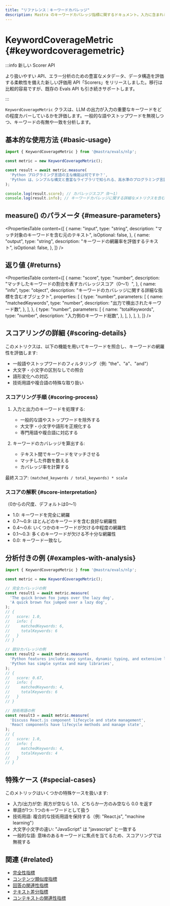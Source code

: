 ```yaml
---
title: "リファレンス：キーワードカバレッジ"
description: Mastra のキーワードカバレッジ指標に関するドキュメント。入力に含まれる重要なキーワードが LLM の出力でどの程度網羅されているかを評価します。
---
```


# KeywordCoverageMetric \{#keywordcoveragemetric\}

:::info 新しい Scorer API

より扱いやすい API、エラー分析のための豊富なメタデータ、データ構造を評価する柔軟性を備えた新しい評価用 API「Scorers」をリリースしました。移行は比較的容易ですが、既存の Evals API も引き続きサポートします。

:::

`KeywordCoverageMetric` クラスは、LLM の出力が入力の重要なキーワードをどの程度カバーしているかを評価します。一般的な語やストップワードを無視しつつ、キーワードの有無や一致を分析します。

## 基本的な使用方法 \{#basic-usage\}

```typescript
import { KeywordCoverageMetric } from '@mastra/evals/nlp';

const metric = new KeywordCoverageMetric();

const result = await metric.measure(
  'Python プログラミング言語の主な機能は何ですか？',
  'Python は、シンプルな構文と豊富なライブラリで知られる、高水準のプログラミング言語です。',
);

console.log(result.score); // カバレッジスコア（0～1）
console.log(result.info); // キーワードカバレッジに関する詳細なメトリクスを含むオブジェクト
```

## measure() のパラメータ \{#measure-parameters\}

<PropertiesTable
  content={[
{
name: "input",
type: "string",
description: "マッチ対象のキーワードを含む元のテキスト",
isOptional: false,
},
{
name: "output",
type: "string",
description: "キーワードの網羅率を評価するテキスト",
isOptional: false,
},
]}
/>

## 返り値 \{#returns\}

<PropertiesTable
  content={[
{
name: "score",
type: "number",
description:
"マッチしたキーワードの割合を表すカバレッジスコア（0〜1）",
},
{
name: "info",
type: "object",
description: "キーワードのカバレッジに関する詳細な指標を含むオブジェクト",
properties: [
{
type: "number",
parameters: [
{
name: "matchedKeywords",
type: "number",
description: "出力で検出されたキーワード数",
},
],
},
{
type: "number",
parameters: [
{
name: "totalKeywords",
type: "number",
description: "入力側のキーワード総数",
},
],
},
],
},
]}
/>

## スコアリングの詳細 \{#scoring-details\}

このメトリクスは、以下の機能を用いてキーワードを照合し、キーワードの網羅性を評価します:

* 一般語やストップワードのフィルタリング（例: &quot;the&quot;、&quot;a&quot;、&quot;and&quot;）
* 大文字・小文字の区別なしでの照合
* 語形変化への対応
* 技術用語や複合語の特殊な取り扱い

### スコアリング手順 \{#scoring-process\}

1. 入力と出力のキーワードを処理する:
   * 一般的な語やストップワードを除外する
   * 大文字・小文字や語形を正規化する
   * 専門用語や複合語に対応する

2. キーワードのカバレッジを算出する:
   * テキスト間でキーワードをマッチさせる
   * マッチした件数を数える
   * カバレッジ率を計算する

最終スコア: `(matched_keywords / total_keywords) * scale`

### スコアの解釈 \{#score-interpretation\}

（0からの尺度、デフォルトは0～1）

* 1.0: キーワードを完全に網羅
* 0.7～0.9: ほとんどのキーワードを含む良好な網羅性
* 0.4～0.6: いくつかのキーワードが欠ける中程度の網羅性
* 0.1～0.3: 多くのキーワードが欠ける不十分な網羅性
* 0.0: キーワード一致なし

## 分析付きの例 \{#examples-with-analysis\}

```typescript
import { KeywordCoverageMetric } from '@mastra/evals/nlp';

const metric = new KeywordCoverageMetric();

// 完全カバレッジの例
const result1 = await metric.measure(
  'The quick brown fox jumps over the lazy dog',
  'A quick brown fox jumped over a lazy dog',
);
// {
//   score: 1.0,
//   info: {
//     matchedKeywords: 6,
//     totalKeywords: 6
//   }
// }

// 部分カバレッジの例
const result2 = await metric.measure(
  'Python features include easy syntax, dynamic typing, and extensive libraries',
  'Python has simple syntax and many libraries',
);
// {
//   score: 0.67,
//   info: {
//     matchedKeywords: 4,
//     totalKeywords: 6
//   }
// }

// 技術用語の例
const result3 = await metric.measure(
  'Discuss React.js component lifecycle and state management',
  'React components have lifecycle methods and manage state',
);
// {
//   score: 1.0,
//   info: {
//     matchedKeywords: 4,
//     totalKeywords: 4
//   }
// }
```

## 特殊ケース \{#special-cases\}

このメトリックはいくつかの特殊ケースを扱います:

* 入力/出力が空: 両方が空なら 1.0、どちらか一方のみ空なら 0.0 を返す
* 単語が1つ: 1つのキーワードとして扱う
* 技術用語: 複合的な技術用語を保持する（例: &quot;React.js&quot;, &quot;machine learning&quot;）
* 大文字小文字の違い: &quot;JavaScript&quot; は &quot;javascript&quot; と一致する
* 一般的な語: 意味のあるキーワードに焦点を当てるため、スコアリングでは無視する

## 関連 \{#related\}

* [完全性指標](./completeness)
* [コンテンツ類似度指標](./content-similarity)
* [回答の関連性指標](./answer-relevancy)
* [テキスト差分指標](./textual-difference)
* [コンテキストの関連性指標](./context-relevancy)